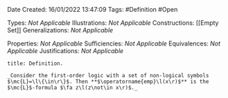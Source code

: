 <br />
<br />

Date Created: 16/01/2022 13:47:09
Tags: #Definition #Open

Types: _Not Applicable_
Illustrations: _Not Applicable_ 
Constructions: [[Empty Set]]
Generalizations: _Not Applicable_

Properties: _Not Applicable_
Sufficiencies: _Not Applicable_
Equivalences: _Not Applicable_
Justifications: _Not Applicable_

``` ad-Definition
title: Definition.

_Consider the first-order logic with a set of non-logical symbols $\mc{L}=\l\{\in\r\}$. Then **$\operatorname{emp}\l(x\r)$** is the $\mc{L}$-formula $\fa z\l(z\not\in x\r)$._

```

